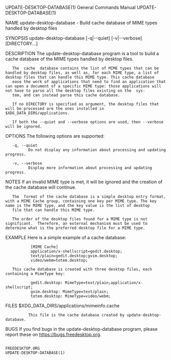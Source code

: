 UPDATE-DESKTOP-DATABASE(1)                                                                 General Commands Manual                                                                 UPDATE-DESKTOP-DATABASE(1)

NAME
       update-desktop-database - Build cache database of MIME types handled by desktop files

SYNOPSIS
       update-desktop-database [-q|--quiet] [-v|--verbose] [DIRECTORY...]

DESCRIPTION
       The update-desktop-database program is a tool to build a cache database of the MIME types handled by desktop files.

       The  cache  database contains the list of MIME types that can be handled by desktop files, as well as, for each MIME type, a list of desktop files that can handle this MIME type. This cache database
       ease the work of applications that need to find an application that can open a document of a specific MIME type: those applications will not have to parse all the desktop files existing on the  sys‐
       tem, and can instead parse this cache database.

       If no DIRECTORY is specified as argument, the desktop files that will be processed are the ones installed in $XDG_DATA_DIRS/applications.

       If both the --quiet and --verbose options are used, then --verbose will be ignored.

OPTIONS
       The following options are supported:

       -q, --quiet
              Do not display any information about processing and updating progress.

       -v, --verbose
              Display more information about processing and updating progress.

NOTES
       If an invalid MIME type is met, it will be ignored and the creation of the cache database will continue.

       The  format of the cache database is a simple desktop entry format, with a MIME Cache group, containing one key per MIME type. The key name is the MIME type, and the key value is the list of desktop
       file that can handle this MIME type.

       The order of the desktop files found for a MIME type is not significant.  Therefore, an external mechanism must be used to determine what is the preferred desktop file for a MIME type.

EXAMPLE
       Here is a simple example of a cache database:

               [MIME Cache]
               application/x-shellscript=gedit.desktop;
               text/plain=gedit.desktop;gvim.desktop;
               video/webm=totem.desktop;

       This cache database is created with three desktop files, each containing a MimeType key:

               gedit.desktop: MimeType=text/plain;application/x-shellscript;
               gvim.desktop: MimeType=text/plain;
               totem.desktop: MimeType=video/webm;

FILES
       $XDG_DATA_DIRS/applications/mimeinfo.cache

              This file is the cache database created by update-desktop-database.

BUGS
       If you find bugs in the update-desktop-database program, please report these on https://bugs.freedesktop.org.

                                                                                               FREEDESKTOP.ORG                                                                     UPDATE-DESKTOP-DATABASE(1)
